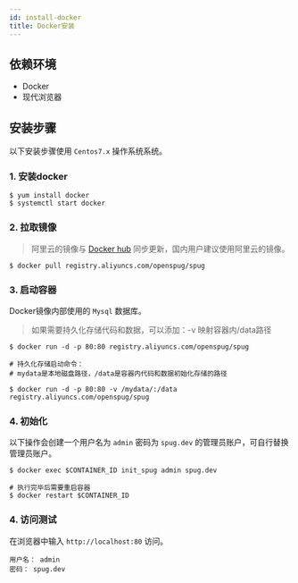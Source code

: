 ```yaml
---
id: install-docker
title: Docker安装
---
```

## 依赖环境

- Docker
- 现代浏览器

## 安装步骤
以下安装步骤使用 `Centos7.x` 操作系统系统。

### 1. 安装docker

```shell script
$ yum install docker
$ systemctl start docker
```

### 2. 拉取镜像
> 阿里云的镜像与 [Docker hub](https://hub.docker.com/r/openspug/spug) 同步更新，国内用户建议使用阿里云的镜像。
```shell script
$ docker pull registry.aliyuncs.com/openspug/spug
```

### 3. 启动容器
Docker镜像内部使用的 `Mysql` 数据库。
> 如果需要持久化存储代码和数据，可以添加：-v 映射容器内/data路径
```shell script
$ docker run -d -p 80:80 registry.aliyuncs.com/openspug/spug

# 持久化存储启动命令：
# mydata是本地磁盘路径，/data是容器内代码和数据初始化存储的路径

$ docker run -d -p 80:80 -v /mydata/:/data registry.aliyuncs.com/openspug/spug
```

### 4. 初始化
以下操作会创建一个用户名为 `admin` 密码为 `spug.dev` 的管理员账户，可自行替换管理员账户。
```shell script
$ docker exec $CONTAINER_ID init_spug admin spug.dev

# 执行完毕后需要重启容器
$ docker restart $CONTAINER_ID
```

### 4. 访问测试
在浏览器中输入 `http://localhost:80` 访问。  
```
用户名： admin  
密码： spug.dev
```
